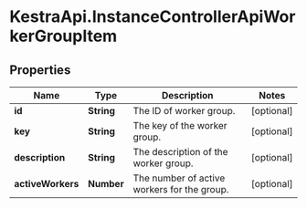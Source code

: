 # KestraApi.InstanceControllerApiWorkerGroupItem

## Properties

Name | Type | Description | Notes
------------ | ------------- | ------------- | -------------
**id** | **String** | The ID of worker group. | [optional] 
**key** | **String** | The key of the worker group. | [optional] 
**description** | **String** | The description of the worker group. | [optional] 
**activeWorkers** | **Number** | The number of active workers for the group. | [optional] 


